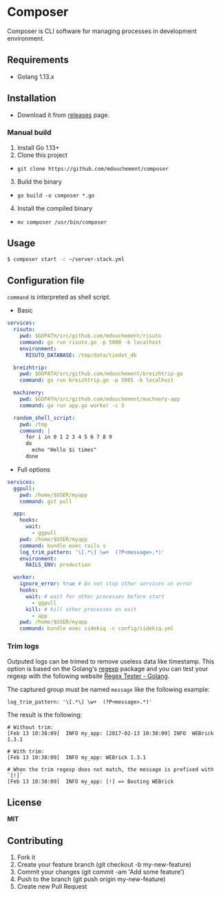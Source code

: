 # Composer

Composer is CLI software for managing processes in development environment.

## Requirements

- Golang 1.13.x

## Installation

- Download it from [releases](https://github.com/mdouchement/composer/releases) page.

### Manual build

1. Install Go 1.13+
2. Clone this project
  - `git clone https://github.com/mdouchement/composer`
3. Build the binary
  - `go build -o composer *.go`
4. Install the compiled binary
  - `mv composer /usr/bin/composer`

## Usage

```sh
$ composer start -c ~/server-stack.yml
```

## Configuration file

`command` is interpreted as shell script.

- Basic

```yml
services:
  risuto:
    pwd: $GOPATH/src/github.com/mdouchement/risuto
    command: go run risuto.go -p 5000 -b localhost
    environment:
      RISUTO_DATABASE: /tmp/data/tiedot_db

  breizhtrip:
    pwd: $GOPATH/src/github.com/mdouchement/breizhtrip-go
    command: go run breizhtrip.go -p 5005 -b localhost

  machinery:
    pwd: $GOPATH/src/github.com/mdouchement/machnery-app
    command: go run app.go worker -c 5

  random_shell_script:
    pwd: /tmp
    command: |
      for i in 0 1 2 3 4 5 6 7 8 9
      do
        echo "Hello $i times"
      done
```

- Full options

```yml
services:
  ggpull:
    pwd: /home/$USER/myapp
    command: git pull

  app:
    hooks:
      wait:
        - ggpull
    pwd: /home/$USER/myapp
    command: bundle exec rails s
    log_trim_pattern: '\[.*\] \w+  (?P<message>.*)'
    environment:
      RAILS_ENV: production

  worker:
    ignore_error: true # Do not stop other services on error
    hooks:
      wait: # wait for other processes before start
        - ggpull
      kill: # kill other processes on exit
        - app
    pwd: /home/$USER/myapp
    command: bundle exec sidekiq -c config/sidekiq.yml
```

### Trim logs

Outputed logs can be trimed to remove useless data like timestamp. This option is based on the Golang's [regexp](https://golang.org/pkg/regexp/) package and you can test your regexp with the following website [Regex Tester - Golang](https://regex-golang.appspot.com/assets/html/index.html).

The captured group must be named `message` like the following example:

```
log_trim_pattern: '\[.*\] \w+  (?P<message>.*)'
```

The result is the following:

```
# Without trim:
[Feb 13 10:38:09]  INFO my_app: [2017-02-13 10:38:09] INFO  WEBrick 1.3.1

# With trim:
[Feb 13 10:38:09]  INFO my_app: WEBrick 1.3.1

# When the trim regexp does not match, the message is prefixed with `[!]`
[Feb 13 10:38:09]  INFO my_app: [!] => Booting WEBrick
```

## License

**MIT**

## Contributing

1. Fork it
2. Create your feature branch (git checkout -b my-new-feature)
3. Commit your changes (git commit -am 'Add some feature')
5. Push to the branch (git push origin my-new-feature)
6. Create new Pull Request
